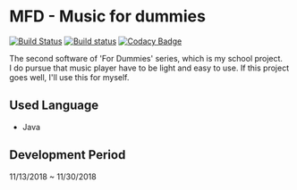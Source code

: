 # MFD - Music for dummies

[![Build Status](https://travis-ci.com/plzfday/MFD.svg?branch=master)](https://travis-ci.com/plzfday/MFD)
[![Build status](https://ci.appveyor.com/api/projects/status/ipmitt9odlx2ho2c/branch/master?svg=true)](https://ci.appveyor.com/project/plzfday/mfd/branch/master)
[![Codacy Badge](https://api.codacy.com/project/badge/Grade/edaa32785f374ae2b2c6ad85167e7bd7)](https://www.codacy.com/manual/qkrehddus01/MFD?utm_source=github.com&amp;utm_medium=referral&amp;utm_content=plzfday/MFD&amp;utm_campaign=Badge_Grade)

The second software of 'For Dummies' series, which is my school project.  
I do pursue that music player have to be light and easy to use. If this project goes well, I'll use this for myself.

## Used Language

* Java

## Development Period

11/13/2018 ~ 11/30/2018

